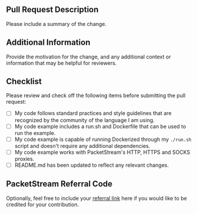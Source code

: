 ## Pull Request Description
Please include a summary of the change.

## Additional Information
Provide the motivation for the change, and any additional context or information that may be helpful for reviewers.

## Checklist
Please review and check off the following items before submitting the pull request:

- [ ] My code follows standard practices and style guidelines that are recognized by the community of the language I am using.
- [ ] My code example includes a run.sh and Dockerfile that can be used to run the example.
- [ ] My code example is capable of running Dockerized through my `./run.sh` script and doesn't require any additional dependencies.
- [ ] My code example works with PacketStream's HTTP, HTTPS and SOCKS proxies.
- [ ] README.md has been updated to reflect any relevant changes.

## PacketStream Referral Code
Optionally, feel free to include your [referral link](https://packetstream.io/dashboard/referrals) here if you would like to be credited for your contribution.
